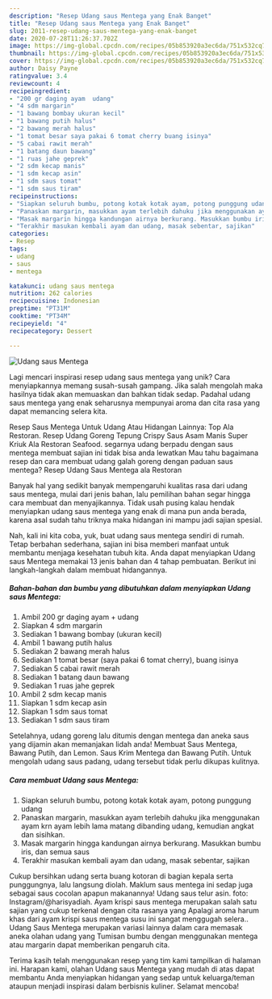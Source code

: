 ```yaml
---
description: "Resep Udang saus Mentega yang Enak Banget"
title: "Resep Udang saus Mentega yang Enak Banget"
slug: 2011-resep-udang-saus-mentega-yang-enak-banget
date: 2020-07-28T11:26:37.702Z
image: https://img-global.cpcdn.com/recipes/05b853920a3ec6da/751x532cq70/udang-saus-mentega-foto-resep-utama.jpg
thumbnail: https://img-global.cpcdn.com/recipes/05b853920a3ec6da/751x532cq70/udang-saus-mentega-foto-resep-utama.jpg
cover: https://img-global.cpcdn.com/recipes/05b853920a3ec6da/751x532cq70/udang-saus-mentega-foto-resep-utama.jpg
author: Daisy Payne
ratingvalue: 3.4
reviewcount: 4
recipeingredient:
- "200 gr daging ayam  udang"
- "4 sdm margarin"
- "1 bawang bombay ukuran kecil"
- "1 bawang putih halus"
- "2 bawang merah halus"
- "1 tomat besar saya pakai 6 tomat cherry buang isinya"
- "5 cabai rawit merah"
- "1 batang daun bawang"
- "1 ruas jahe geprek"
- "2 sdm kecap manis"
- "1 sdm kecap asin"
- "1 sdm saus tomat"
- "1 sdm saus tiram"
recipeinstructions:
- "Siapkan seluruh bumbu, potong kotak kotak ayam, potong punggung udang"
- "Panaskan margarin, masukkan ayam terlebih dahuku jika menggunakan ayam krn ayam lebih lama matang dibanding udang, kemudian angkat dan sisihkan."
- "Masak margarin hingga kandungan airnya berkurang. Masukkan bumbu iris, dan semua saus"
- "Terakhir masukan kembali ayam dan udang, masak sebentar, sajikan"
categories:
- Resep
tags:
- udang
- saus
- mentega

katakunci: udang saus mentega 
nutrition: 262 calories
recipecuisine: Indonesian
preptime: "PT31M"
cooktime: "PT34M"
recipeyield: "4"
recipecategory: Dessert

---
```



![Udang saus Mentega](https://img-global.cpcdn.com/recipes/05b853920a3ec6da/751x532cq70/udang-saus-mentega-foto-resep-utama.jpg)

Lagi mencari inspirasi resep udang saus mentega yang unik? Cara menyiapkannya memang susah-susah gampang. Jika salah mengolah maka hasilnya tidak akan memuaskan dan bahkan tidak sedap. Padahal udang saus mentega yang enak seharusnya mempunyai aroma dan cita rasa yang dapat memancing selera kita.

Resep Saus Mentega Untuk Udang Atau Hidangan Lainnya: Top Ala Restoran. Resep Udang Goreng Tepung Crispy Saus Asam Manis Super Kriuk Ala Restoran Seafood. segarnya udang berpadu dengan saus mentega membuat sajian ini tidak bisa anda lewatkan Mau tahu bagaimana resep dan cara membuat udang galah goreng dengan paduan saus mentega? Resep Udang Saus Mentega ala Restoran

Banyak hal yang sedikit banyak mempengaruhi kualitas rasa dari udang saus mentega, mulai dari jenis bahan, lalu pemilihan bahan segar hingga cara membuat dan menyajikannya. Tidak usah pusing kalau hendak menyiapkan udang saus mentega yang enak di mana pun anda berada, karena asal sudah tahu triknya maka hidangan ini mampu jadi sajian spesial.


Nah, kali ini kita coba, yuk, buat udang saus mentega sendiri di rumah. Tetap berbahan sederhana, sajian ini bisa memberi manfaat untuk membantu menjaga kesehatan tubuh kita. Anda dapat menyiapkan Udang saus Mentega memakai 13 jenis bahan dan 4 tahap pembuatan. Berikut ini langkah-langkah dalam membuat hidangannya.

<!--inarticleads1-->

##### Bahan-bahan dan bumbu yang dibutuhkan dalam menyiapkan Udang saus Mentega:

1. Ambil 200 gr daging ayam + udang
1. Siapkan 4 sdm margarin
1. Sediakan 1 bawang bombay (ukuran kecil)
1. Ambil 1 bawang putih halus
1. Sediakan 2 bawang merah halus
1. Sediakan 1 tomat besar (saya pakai 6 tomat cherry), buang isinya
1. Sediakan 5 cabai rawit merah
1. Sediakan 1 batang daun bawang
1. Sediakan 1 ruas jahe geprek
1. Ambil 2 sdm kecap manis
1. Siapkan 1 sdm kecap asin
1. Siapkan 1 sdm saus tomat
1. Sediakan 1 sdm saus tiram


Setelahnya, udang goreng lalu ditumis dengan mentega dan aneka saus yang dijamin akan memanjakan lidah anda! Membuat Saus Mentega, Bawang Putih, dan Lemon. Saus Krim Mentega dan Bawang Putih. Untuk mengolah udang saus padang, udang tersebut tidak perlu dikupas kulitnya. 

<!--inarticleads2-->

##### Cara membuat Udang saus Mentega:

1. Siapkan seluruh bumbu, potong kotak kotak ayam, potong punggung udang
1. Panaskan margarin, masukkan ayam terlebih dahuku jika menggunakan ayam krn ayam lebih lama matang dibanding udang, kemudian angkat dan sisihkan.
1. Masak margarin hingga kandungan airnya berkurang. Masukkan bumbu iris, dan semua saus
1. Terakhir masukan kembali ayam dan udang, masak sebentar, sajikan


Cukup bersihkan udang serta buang kotoran di bagian kepala serta punggungnya, lalu langsung diolah. Maklum saus mentega ini sedap juga sebagai saus cocolan apapun makanannya! Udang saus telur asin. foto: Instagram/@harisyadiah. Ayam krispi saus mentega merupakan salah satu sajian yang cukup terkenal dengan cita rasanya yang Apalagi aroma harum khas dari ayam krispi saus mentega susu ini sangat menggugah selera.. Udang Saus Mentega merupakan variasi lainnya dalam cara memasak aneka olahan udang yang Tumisan bumbu dengan menggunakan mentega atau margarin dapat memberikan pengaruh cita. 

Terima kasih telah menggunakan resep yang tim kami tampilkan di halaman ini. Harapan kami, olahan Udang saus Mentega yang mudah di atas dapat membantu Anda menyiapkan hidangan yang sedap untuk keluarga/teman ataupun menjadi inspirasi dalam berbisnis kuliner. Selamat mencoba!
